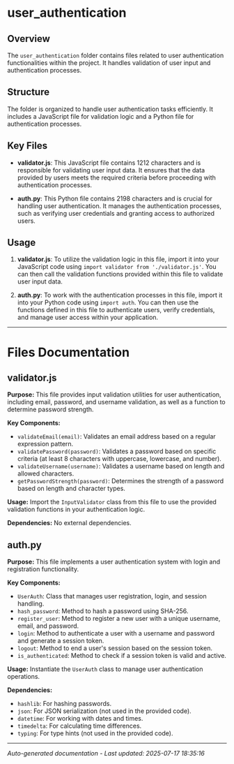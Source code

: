 # user_authentication

## Overview
The `user_authentication` folder contains files related to user authentication functionalities within the project. It handles validation of user input and authentication processes.

## Structure
The folder is organized to handle user authentication tasks efficiently. It includes a JavaScript file for validation logic and a Python file for authentication processes.

## Key Files
- **validator.js**: This JavaScript file contains 1212 characters and is responsible for validating user input data. It ensures that the data provided by users meets the required criteria before proceeding with authentication processes.
  
- **auth.py**: This Python file contains 2198 characters and is crucial for handling user authentication. It manages the authentication processes, such as verifying user credentials and granting access to authorized users.

## Usage
1. **validator.js**: To utilize the validation logic in this file, import it into your JavaScript code using `import validator from './validator.js'`. You can then call the validation functions provided within this file to validate user input data.

2. **auth.py**: To work with the authentication processes in this file, import it into your Python code using `import auth`. You can then use the functions defined in this file to authenticate users, verify credentials, and manage user access within your application.

---

# Files Documentation

## validator.js

**Purpose:** This file provides input validation utilities for user authentication, including email, password, and username validation, as well as a function to determine password strength.

**Key Components:**
- `validateEmail(email)`: Validates an email address based on a regular expression pattern.
- `validatePassword(password)`: Validates a password based on specific criteria (at least 8 characters with uppercase, lowercase, and number).
- `validateUsername(username)`: Validates a username based on length and allowed characters.
- `getPasswordStrength(password)`: Determines the strength of a password based on length and character types.

**Usage:** Import the `InputValidator` class from this file to use the provided validation functions in your authentication logic.

**Dependencies:** No external dependencies.

## auth.py

**Purpose:** This file implements a user authentication system with login and registration functionality.

**Key Components:**
- `UserAuth`: Class that manages user registration, login, and session handling.
- `hash_password`: Method to hash a password using SHA-256.
- `register_user`: Method to register a new user with a unique username, email, and password.
- `login`: Method to authenticate a user with a username and password and generate a session token.
- `logout`: Method to end a user's session based on the session token.
- `is_authenticated`: Method to check if a session token is valid and active.

**Usage:** Instantiate the `UserAuth` class to manage user authentication operations.

**Dependencies:**
- `hashlib`: For hashing passwords.
- `json`: For JSON serialization (not used in the provided code).
- `datetime`: For working with dates and times.
- `timedelta`: For calculating time differences.
- `typing`: For type hints (not used in the provided code).

---
*Auto-generated documentation - Last updated: 2025-07-17 18:35:16*
